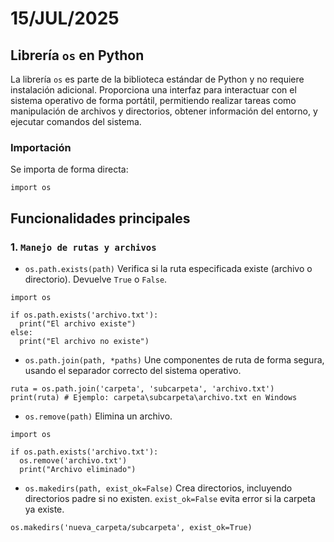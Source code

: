 # 15/JUL/2025

## Librería `os` en Python

La librería `os` es parte de la biblioteca estándar de Python y no requiere instalación adicional. Proporciona una interfaz para interactuar con el sistema operativo de forma portátil, permitiendo realizar tareas como manipulación de archivos y directorios, obtener información del entorno, y ejecutar comandos del sistema.

### Importación

Se importa de forma directa:

```
import os
```

## Funcionalidades principales

### 1. `Manejo de rutas y archivos`

- `os.path.exists(path)` Verifica si la ruta especificada existe (archivo o directorio). Devuelve `True` o `False`.
```
import os

if os.path.exists('archivo.txt'):
  print("El archivo existe")
else:
  print("El archivo no existe")
```

- `os.path.join(path, *paths)` Une componentes de ruta de forma segura, usando el separador correcto del sistema operativo.
```
ruta = os.path.join('carpeta', 'subcarpeta', 'archivo.txt')
print(ruta) # Ejemplo: carpeta\subcarpeta\archivo.txt en Windows
```
- `os.remove(path)` Elimina un archivo.
```
import os

if os.path.exists('archivo.txt'):
  os.remove('archivo.txt')
  print("Archivo eliminado")
```

- `os.makedirs(path, exist_ok=False)` Crea directorios, incluyendo directorios padre si no existen. `exist_ok=False` evita error si la carpeta ya existe.
```
os.makedirs('nueva_carpeta/subcarpeta', exist_ok=True)
```












